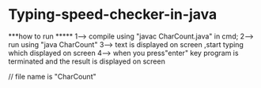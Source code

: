 # Typing-speed-checker-in-java
***how to run *****
1--> compile using  "javac CharCount.java" in cmd;
2--> run using "java CharCount" 
3--> text is displayed on screen ,start typing which displayed on screen
4--> when you press"enter" key program is terminated and the result is displayed on screen

// 
file name is "CharCount"

